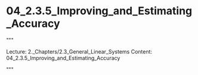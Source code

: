 # 04_2.3.5_Improving_and_Estimating_Accuracy

"""

Lecture: 2._Chapters/2.3_General_Linear_Systems
Content: 04_2.3.5_Improving_and_Estimating_Accuracy

"""

